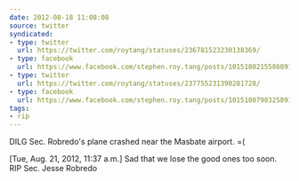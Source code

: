 ```yaml
---
date: 2012-08-18 11:08:08
source: twitter
syndicated:
- type: twitter
  url: https://twitter.com/roytang/statuses/236781523230138369/
- type: facebook
  url: https://www.facebook.com/stephen.roy.tang/posts/10151802155868912
- type: twitter
  url: https://twitter.com/roytang/statuses/237755231390281728/
- type: facebook
  url: https://www.facebook.com/stephen.roy.tang/posts/10151807983258912
tags:
- rip
---
```


DILG Sec. Robredo's plane crashed near the Masbate airport. =(

<time>[Tue, Aug. 21, 2012, 11:37 a.m.]</time> Sad that we lose the good ones too soon. RIP Sec. Jesse Robredo